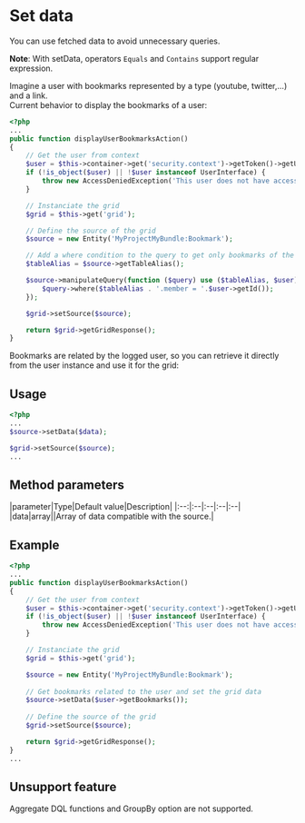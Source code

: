 Set data
========

You can use fetched data to avoid unnecessary queries.

**Note**: With setData, operators `Equals` and `Contains` support regular expression.

Imagine a user with bookmarks represented by a type (youtube, twitter,...) and a link.  
Current behavior to display the bookmarks of a user:

```php
<?php
...
public function displayUserBookmarksAction()
{
    // Get the user from context
    $user = $this->container->get('security.context')->getToken()->getUser();
    if (!is_object($user) || !$user instanceof UserInterface) {
        throw new AccessDeniedException('This user does not have access to this section.');
    }

    // Instanciate the grid
    $grid = $this->get('grid');

    // Define the source of the grid
    $source = new Entity('MyProjectMyBundle:Bookmark');

    // Add a where condition to the query to get only bookmarks of the user
    $tableAlias = $source->getTableAlias();

    $source->manipulateQuery(function ($query) use ($tableAlias, $user) {
        $query->where($tableAlias . '.member = '.$user->getId());
    });

    $grid->setSource($source);

    return $grid->getGridResponse();
}
```

Bookmarks are related by the logged user, so you can retrieve it directly from the user instance and use it for the grid:

## Usage
```php
<?php
...
$source->setData($data);

$grid->setSource($source);
...
```

## Method parameters

|parameter|Type|Default value|Description|
|:--:|:--|:--|:--|:--|
|data|array||Array of data compatible with the source.|

## Example
```php
<?php
...
public function displayUserBookmarksAction()
{
    // Get the user from context
    $user = $this->container->get('security.context')->getToken()->getUser();
    if (!is_object($user) || !$user instanceof UserInterface) {
        throw new AccessDeniedException('This user does not have access to this section.');
    }

    // Instanciate the grid
    $grid = $this->get('grid');

	$source = new Entity('MyProjectMyBundle:Bookmark');
	
	// Get bookmarks related to the user and set the grid data 
    $source->setData($user->getBookmarks());
	
    // Define the source of the grid
    $grid->setSource($source);

    return $grid->getGridResponse();
}
...
```

## Unsupport feature

Aggregate DQL functions and GroupBy option are not supported.
